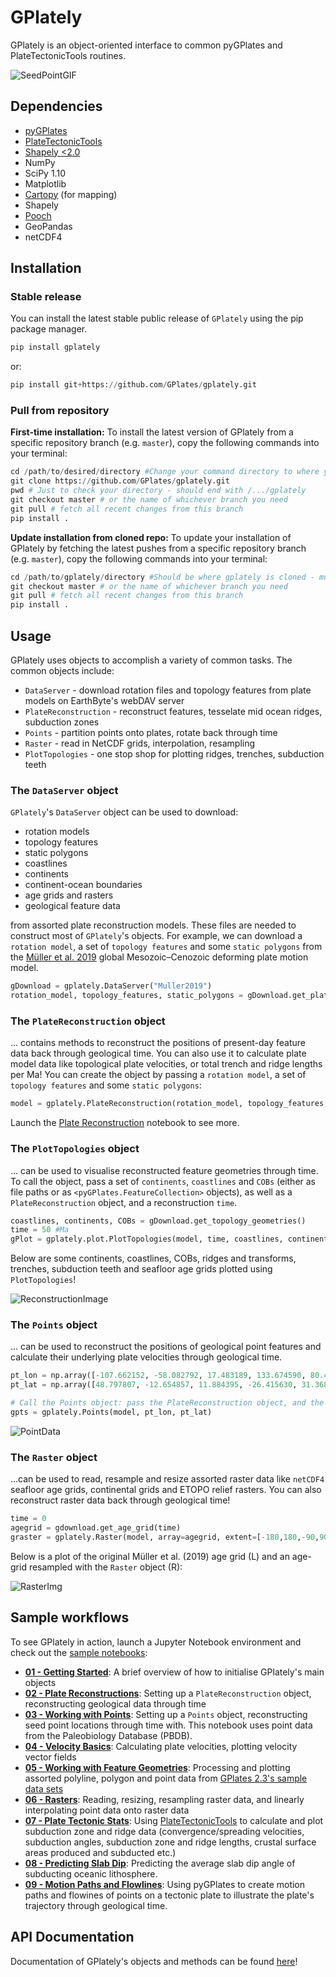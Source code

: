 # GPlately

GPlately is an object-oriented interface to common pyGPlates and PlateTectonicTools routines.

![SeedPointGIF](./Notebooks/NotebookFiles/ReadMe_Files/muller19_seedpoints.gif)

## Dependencies

- [pyGPlates](https://www.gplates.org/docs/pygplates/pygplates_getting_started.html#installation)
- [PlateTectonicTools](https://github.com/EarthByte/PlateTectonicTools)
- [Shapely <2.0](https://shapely.readthedocs.io/en/stable/project.html#installing-shapely)
- NumPy
- SciPy 1.10
- Matplotlib
- [Cartopy](https://scitools.org.uk/cartopy/docs/latest/index.html#getting-started) (for mapping)
- Shapely
- [Pooch](https://github.com/fatiando/pooch)
- GeoPandas
- netCDF4


## Installation

### Stable release
You can install the latest stable public release of `GPlately` using the pip package manager.

```python
pip install gplately
```
or:

```python
pip install git+https://github.com/GPlates/gplately.git 
```

### Pull from repository 

**First-time installation:** To install the latest version of GPlately from a specific repository branch (e.g. `master`), copy the following commands into your terminal:

```python
cd /path/to/desired/directory #Change your command directory to where you'd like to clone GPlately
git clone https://github.com/GPlates/gplately.git
pwd # Just to check your directory - should end with /.../gplately
git checkout master # or the name of whichever branch you need
git pull # fetch all recent changes from this branch
pip install .
```

**Update installation from cloned repo:** To update your installation of GPlately by fetching the latest pushes from a specific repository branch (e.g. `master`), copy the following commands into your terminal:

```python
cd /path/to/gplately/directory #Should be where gplately is cloned - must end in /.../gplately
git checkout master # or the name of whichever branch you need
git pull # fetch all recent changes from this branch
pip install .
```


## Usage

GPlately uses objects to accomplish a variety of common tasks. The common objects include:

- `DataServer` - download rotation files and topology features from plate models on EarthByte's webDAV server
- `PlateReconstruction` - reconstruct features, tesselate mid ocean ridges, subduction zones
- `Points` - partition points onto plates, rotate back through time
- `Raster` - read in NetCDF grids, interpolation, resampling
- `PlotTopologies` - one stop shop for plotting ridges, trenches, subduction teeth


### The `DataServer` object

`GPlately`'s `DataServer` object can be used to download:

- rotation models
- topology features
- static polygons
- coastlines
- continents
- continent-ocean boundaries
- age grids and rasters
- geological feature data

from assorted plate reconstruction models. These files are needed to construct most of `GPlately`'s objects. For example,
we can download a `rotation model`, a set of `topology features` and some `static polygons` from the [Müller et al. 2019](https://www.earthbyte.org/muller-et-al-2019-deforming-plate-reconstruction-and-seafloor-age-grids-tectonics/) 
global Mesozoic–Cenozoic deforming plate motion model. 

```python
gDownload = gplately.DataServer("Muller2019")
rotation_model, topology_features, static_polygons = gDownload.get_plate_reconstruction_files()
```

### The `PlateReconstruction` object

... contains methods to reconstruct the positions of present-day feature data back through geological time. You can also use
it to calculate plate model data like topological plate velocities, or total trench and ridge lengths per Ma! You can create
the object by passing a `rotation model`, a set of `topology features` and some `static polygons`: 

```python
model = gplately.PlateReconstruction(rotation_model, topology_features, static_polygons)
```
Launch the [Plate Reconstruction](./Notebooks/02-PlateReconstructions.ipynb) notebook to see more.


### The `PlotTopologies` object

... can be used to visualise reconstructed feature geometries through time. To call the object, pass a set of `continents`, 
`coastlines` and `COBs` (either as file paths or as `<pyGPlates.FeatureCollection>` objects), as well as a `PlateReconstruction`
object, and a reconstruction `time`. 

```python
coastlines, continents, COBs = gDownload.get_topology_geometries()
time = 50 #Ma
gPlot = gplately.plot.PlotTopologies(model, time, coastlines, continents, COBs)
```
Below are some continents, coastlines, COBs, ridges and transforms, trenches, subduction teeth and
seafloor age grids plotted using `PlotTopologies`!

![ReconstructionImage](./Notebooks/NotebookFiles/ReadMe_Files/plot_topologies_img.png)

### The `Points` object

... can be used to reconstruct the positions of geological point features and calculate their underlying plate velocities 
through geological time. 

```python
pt_lon = np.array([-107.662152, -58.082792, 17.483189, 133.674590, 80.412876])
pt_lat = np.array([48.797807, -12.654857, 11.884395, -26.415630, 31.368509])

# Call the Points object: pass the PlateReconstruction object, and the latitudes and longitudes of the seed points!
gpts = gplately.Points(model, pt_lon, pt_lat)
```
![PointData](./Notebooks/NotebookFiles/ReadMe_Files/surface_hotspot_plumes.png)


### The `Raster` object

...can be used to read, resample and resize assorted raster data like `netCDF4` seafloor age grids, continental grids and ETOPO
relief rasters. You can also reconstruct raster data back through geological time!

```python
time = 0
agegrid = gdownload.get_age_grid(time)
graster = gplately.Raster(model, array=agegrid, extent=[-180,180,-90,90])
```

Below is a plot of the original Müller et al. (2019) age grid (L) and an age-grid resampled with the `Raster` object (R):

![RasterImg](./Notebooks/NotebookFiles/ReadMe_Files/muller19_raster_resample.png)

## Sample workflows

To see GPlately in action, launch a Jupyter Notebook environment and check out the [sample notebooks](./Notebooks):

- [__01 - Getting Started__](./Notebooks/01-GettingStarted.ipynb): A brief overview of how to initialise GPlately's main objects
- [__02 - Plate Reconstructions__](./Notebooks/02-PlateReconstructions.ipynb): Setting up a `PlateReconstruction` object, reconstructing geological data through time 
- [__03 - Working with Points__](./Notebooks/03-WorkingWithPoints.ipynb): Setting up a `Points` object, reconstructing seed point locations through time with. This notebook uses point data from the Paleobiology Database (PBDB).
- [__04 - Velocity Basics__](./Notebooks/04-VelocityBasics.ipynb): Calculating plate velocities, plotting velocity vector fields
- [__05 - Working with Feature Geometries__](./Notebooks/05-WorkingWithFeatureGeometries.ipynb): Processing and plotting assorted polyline, polygon and point data from [GPlates 2.3's sample data sets](https://www.earthbyte.org/gplates-2-3-software-and-data-sets/)
- [__06 - Rasters__](./Notebooks/06-Rasters.ipynb): Reading, resizing, resampling raster data, and linearly interpolating point data onto raster data
- [__07 - Plate Tectonic Stats__](./Notebooks/07-WorkingWithPlateTectonicStats.ipynb): Using [PlateTectonicTools](https://github.com/EarthByte/PlateTectonicTools) to calculate and plot subduction zone and ridge data (convergence/spreading velocities, subduction angles, subduction zone and ridge lengths, crustal surface areas produced and subducted etc.) 
- [__08 - Predicting Slab Dip__](./Notebooks/08-PredictingSlabDip.ipynb): Predicting the average slab dip angle of subducting oceanic lithosphere.
- [__09 - Motion Paths and Flowlines__](./Notebooks/09-CreatingMotionPathsAndFlowlines.ipynb): Using pyGPlates to create motion paths and flowines of points on a tectonic plate to illustrate the plate's trajectory through geological time.


## API Documentation

Documentation of GPlately's objects and methods can be found [here](https://gplates.github.io/gplately/)!

